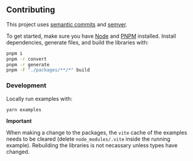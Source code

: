 ## Contributing

This project uses [semantic commits](https://conventionalcommits.org) and [semver](https://semver.org).

To get started, make sure you have [Node](https://nodejs.org) and [PNPM](https://pnpm.io/) installed. Install dependencies, generate files, and build the libraries with:

```bash
pnpm i
pnpm -r convert
pnpm -r generate
pnpm -F "./packages/**/*" build
```

### Development

Locally run examples with:

```bash
yarn examples
```

**Important**

When making a change to the packages, the `vite` cache of the examples needs to be cleared (delete `node_modules/.vite` inside the running example). Rebuilding the libraries is not necassary unless types have changed.